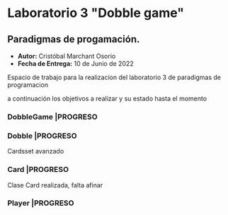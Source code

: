 # Laboratorio 3 "Dobble game"
## Paradigmas de progamación.
* **Autor:** Cristóbal Marchant Osorio
* **Fecha de Entrega:** 10 de Junio de 2022


Espacio de trabajo para la realizacion del laboratorio 3 de paradigmas de programacion 


a continuación los objetivos a realizar y su estado hasta el momento

### DobbleGame        |PROGRESO

### Dobble            |PROGRESO

Cardsset avanzado

### Card              |PROGRESO

Clase Card realizada, falta afinar

### Player            |PROGRESO
